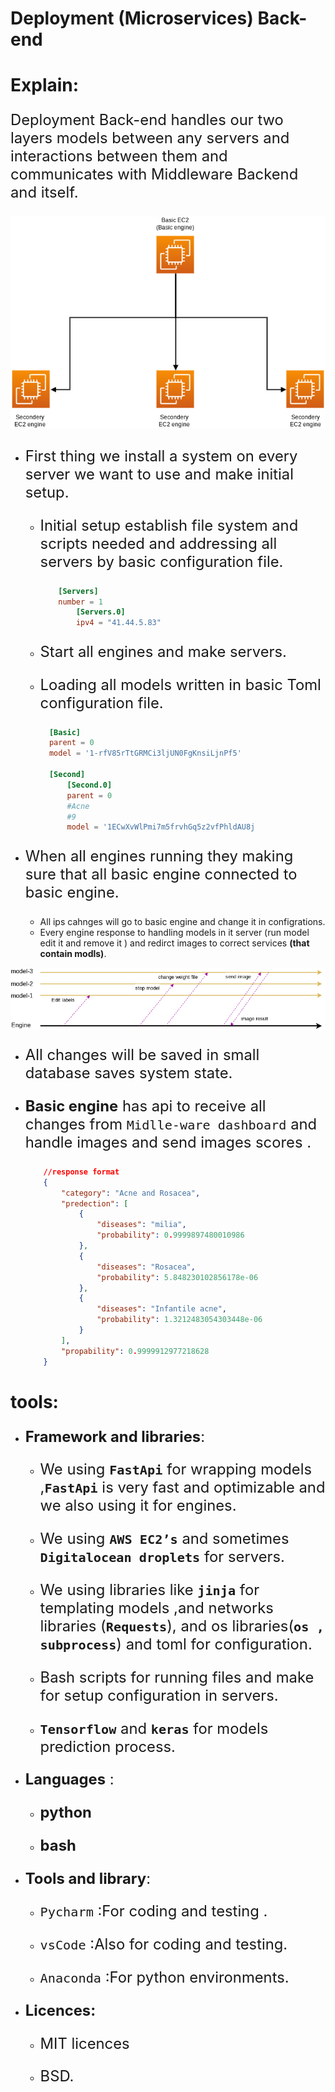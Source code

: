 <style>
  p {
  font-size: 1.7em;
}
</style>

# Deployment (Microservices) Back-end

# Explain:

Deployment Back-end handles our two layers models between any servers  and interactions between them and communicates with Middleware Backend and itself. 
  
<p style = "text-align:center"><img src ='./Figures/SampleOfBack-endDeployment.drawio.png'></p>

- First thing we install a system on every server we want to use and make initial setup.
  - Initial setup establish file system and scripts needed and addressing all servers by basic configuration file. 
    ```toml
        [Servers]
        number = 1
            [Servers.0]
            ipv4 = "41.44.5.83"
    ``` 

  - Start all engines and make servers.
  - Loading all models written in basic Toml configuration file.
      ```toml
        [Basic]
        parent = 0
        model = '1-rfV85rTtGRMCi3ljUN0FgKnsiLjnPf5'

        [Second]
            [Second.0]
            parent = 0
            #Acne
            #9
            model = '1ECwXvWlPmi7m5frvhGq5z2vfPhldAU8j 
       ```

- When all engines running they making sure that all basic engine connected to basic engine.
  - All ips cahnges will go to basic engine and change it in configrations.
  - Every engine response to handling models in it server (run model edit it and remove it ) and redirct images to correct services **(that contain modls)**.
<img src="./Figures/timeline.drawio.png">

  - All changes will be saved in small database saves system state.
  - **Basic engine** has api to receive all changes from `Midlle-ware dashboard` and handle images and send images scores .
    
   
    ```json
        //response format
        {
            "category": "Acne and Rosacea",
            "predection": [
                {
                    "diseases": "milia",
                    "probability": 0.9999897480010986
                },
                {
                    "diseases": "Rosacea",
                    "probability": 5.848230102856178e-06
                },
                {
                    "diseases": "Infantile acne",
                    "probability": 1.3212483054303448e-06
                }
            ],
            "propability": 0.9999912977218628
        }
    
    ```

# tools:

- **Framework and libraries**:
  
  - We using **`FastApi`** for wrapping models ,**`FastApi`** is very fast and optimizable and we also using it for engines.
  - We using **`AWS EC2’s`** and sometimes **`Digitalocean droplets`** for servers.
  - We using libraries like **`jinja`** for templating models ,and networks libraries (**`Requests`**), and os libraries(**`os , subprocess`**) and toml for configuration.
  - Bash scripts for running files and make for setup configuration in servers.

  - **`Tensorflow`** and **`keras`** for models prediction process.
- **Languages** :  

  - **python** 
  
  - **bash** 
  

  
- **Tools and library**:
  
  - `Pycharm` :For coding and testing . 
  - `vsCode` :Also for coding and testing.
  
  - `Anaconda` :For python environments. 
  

- **Licences:**
  
  - MIT licences 
  
  -  BSD.
  


